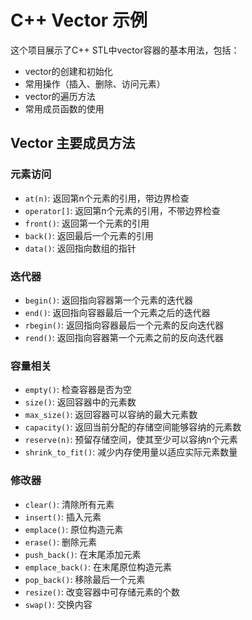 # C++ Vector 示例

这个项目展示了C++ STL中vector容器的基本用法，包括：

- vector的创建和初始化
- 常用操作（插入、删除、访问元素）
- vector的遍历方法
- 常用成员函数的使用

## Vector 主要成员方法

### 元素访问
- `at(n)`: 返回第n个元素的引用，带边界检查
- `operator[]`: 返回第n个元素的引用，不带边界检查
- `front()`: 返回第一个元素的引用
- `back()`: 返回最后一个元素的引用
- `data()`: 返回指向数组的指针

### 迭代器
- `begin()`: 返回指向容器第一个元素的迭代器
- `end()`: 返回指向容器最后一个元素之后的迭代器
- `rbegin()`: 返回指向容器最后一个元素的反向迭代器
- `rend()`: 返回指向容器第一个元素之前的反向迭代器

### 容量相关
- `empty()`: 检查容器是否为空
- `size()`: 返回容器中的元素数
- `max_size()`: 返回容器可以容纳的最大元素数
- `capacity()`: 返回当前分配的存储空间能够容纳的元素数
- `reserve(n)`: 预留存储空间，使其至少可以容纳n个元素
- `shrink_to_fit()`: 减少内存使用量以适应实际元素数量

### 修改器
- `clear()`: 清除所有元素
- `insert()`: 插入元素
- `emplace()`: 原位构造元素
- `erase()`: 删除元素
- `push_back()`: 在末尾添加元素
- `emplace_back()`: 在末尾原位构造元素
- `pop_back()`: 移除最后一个元素
- `resize()`: 改变容器中可存储元素的个数
- `swap()`: 交换内容

